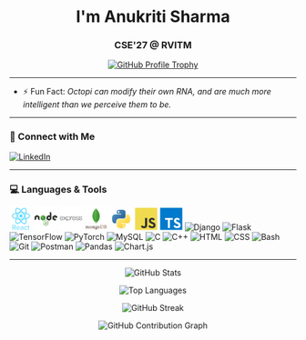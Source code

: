 <h1 align="center">I'm Anukriti Sharma</h1>
<h3 align="center">CSE'27 @ RVITM</h3>

<p align="center">
  <a href="https://github.com/ryo-ma/github-profile-trophy">
    <img src="https://github-profile-trophy.vercel.app/?username=anukriti2306&theme=darkhub&margin-w=10&margin-h=15" alt="GitHub Profile Trophy" />
  </a>
</p>

---

- ⚡ Fun Fact: *Octopi can modify their own RNA, and are much more intelligent than we perceive them to be.*

---

### 🤝 Connect with Me

<p align="left">
  <a href="https://linkedin.com/in/anukriti-sharma-4b88b32a7" target="_blank">
    <img src="https://cdn.jsdelivr.net/gh/devicons/devicon/icons/linkedin/linkedin-original.svg" alt="LinkedIn" height="30" width="30"/>
  </a>
</p>

---

### 💻 Languages & Tools

<p align="left">
  <img src="https://raw.githubusercontent.com/devicons/devicon/master/icons/react/react-original-wordmark.svg" width="40" alt="React"/>
  <img src="https://raw.githubusercontent.com/devicons/devicon/master/icons/nodejs/nodejs-original-wordmark.svg" width="40" alt="Node.js"/>
  <img src="https://raw.githubusercontent.com/devicons/devicon/master/icons/express/express-original-wordmark.svg" width="40" alt="Express"/>
  <img src="https://raw.githubusercontent.com/devicons/devicon/master/icons/mongodb/mongodb-original-wordmark.svg" width="40" alt="MongoDB"/>
  <img src="https://raw.githubusercontent.com/devicons/devicon/master/icons/python/python-original.svg" width="40" alt="Python"/>
  <img src="https://raw.githubusercontent.com/devicons/devicon/master/icons/javascript/javascript-original.svg" width="40" alt="JavaScript"/>
  <img src="https://raw.githubusercontent.com/devicons/devicon/master/icons/typescript/typescript-original.svg" width="40" alt="TypeScript"/>
  <img src="https://cdn.jsdelivr.net/gh/devicons/devicon/icons/django/django-plain.svg" width="40" alt="Django"/>
  <img src="https://cdn.jsdelivr.net/gh/devicons/devicon/icons/flask/flask-original.svg" width="40" alt="Flask"/>
  <img src="https://cdn.jsdelivr.net/gh/devicons/devicon/icons/tensorflow/tensorflow-original.svg" width="40" alt="TensorFlow"/>
  <img src="https://cdn.jsdelivr.net/gh/devicons/devicon/icons/pytorch/pytorch-original.svg" width="40" alt="PyTorch"/>
  <img src="https://cdn.jsdelivr.net/gh/devicons/devicon/icons/mysql/mysql-original-wordmark.svg" width="40" alt="MySQL"/>
  <img src="https://cdn.jsdelivr.net/gh/devicons/devicon/icons/c/c-original.svg" width="40" alt="C"/>
  <img src="https://cdn.jsdelivr.net/gh/devicons/devicon/icons/cplusplus/cplusplus-original.svg" width="40" alt="C++"/>
  <img src="https://cdn.jsdelivr.net/gh/devicons/devicon/icons/html5/html5-original-wordmark.svg" width="40" alt="HTML"/>
  <img src="https://cdn.jsdelivr.net/gh/devicons/devicon/icons/css3/css3-original-wordmark.svg" width="40" alt="CSS"/>
  <img src="https://cdn.jsdelivr.net/gh/devicons/devicon/icons/bash/bash-original.svg" width="40" alt="Bash"/>
  <img src="https://cdn.jsdelivr.net/gh/devicons/devicon/icons/git/git-original.svg" width="40" alt="Git"/>
  <img src="https://cdn.jsdelivr.net/gh/devicons/devicon/icons/postman/postman-original.svg" width="40" alt="Postman"/>
  <img src="https://cdn.jsdelivr.net/gh/devicons/devicon/icons/pandas/pandas-original.svg" width="40" alt="Pandas"/>
  <img src="https://cdn.jsdelivr.net/gh/devicons/devicon/icons/chartjs/chartjs-original.svg" width="40" alt="Chart.js"/>
</p>

---

<p align="center">
  <img src="https://github-readme-stats.vercel.app/api?username=anukriti2306&show_icons=true&theme=tokyonight" alt="GitHub Stats"/>
</p>

<p align="center">
  <img src="https://github-readme-stats.vercel.app/api/top-langs/?username=anukriti2306&layout=compact&theme=tokyonight" alt="Top Languages"/>
</p>

<p align="center">
  <img src="https://streak-stats.demolab.com/?user=anukriti2306&theme=tokyonight&hide_border=true&border_radius=10&cache_bust=1" alt="GitHub Streak"/>
</p>

<p align="center">
  <img src="https://github-readme-activity-graph.vercel.app/graph?username=anukriti2306&theme=github-compact&hide_border=true&area=true" alt="GitHub Contribution Graph"/>
</p>
